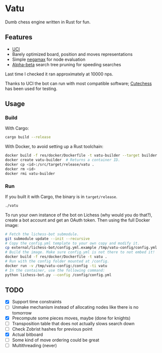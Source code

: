 Vatu
====

Dumb chess engine written in Rust for fun.



Features
--------

- [UCI][cpw-uci]
- Barely optimized board, position and moves representations
- Simple [negamax][cpw-negamax] for node evaluation
- [Alpha-beta][cpw-ab] search tree pruning for speeding searches

[cpw-uci]: https://www.chessprogramming.org/UCI
[cpw-negamax]: https://www.chessprogramming.org/Negamax
[cpw-ab]: https://www.chessprogramming.org/Alpha-Beta

Last time I checked it ran approximately at 10000 nps.

Thanks to UCI the bot can run with most compatible software; [Cutechess][cc] has
been used for testing.

[cc]: https://github.com/cutechess/cutechess



Usage
-----

### Build

With Cargo:

```bash
cargo build --release
```

With Docker, to avoid setting up a Rust toolchain:

```bash
docker build -f res/docker/Dockerfile -t vatu-builder --target builder .
docker create vatu-builder  # Returns a container ID.
docker cp <id>:/src/target/release/vatu .
docker rm <id>
docker rmi vatu-builder
```

### Run

If you built it with Cargo, the binary is in `target/release`.

```bash
./vatu
```

To run your own instance of the bot on Lichess (why would you do that?), create
a bot account and get an OAuth token. Then using the full Docker image:

```bash
# Fetch the lichess-bot submodule.
git submodule update --init --recursive
# Copy the config.yml template to your own copy and modify it.
cp external/lichess-bot/config.yml.example /tmp/vatu-config/config.yml
# Build the image. Make sure config.yml is not there to not embed it!
docker build -f res/docker/Dockerfile -t vatu .
# Run with the config folder mounted at /config.
docker run -v /tmp/vatu-config:/config -ti vatu
# In the container, use the following command:
python lichess-bot.py --config /config/config.yml
```



TODO
----

- [X] Support time constraints
- [ ] Unmake mechanism instead of allocating nodes like there is no tomorrow
- [X] Precompute some pieces moves, maybe (done for knights)
- [ ] Transposition table that does not actually slows search down
- [ ] Check Zobrist hashes for previous point
- [X] Actual bitboard
- [ ] Some kind of move ordering could be great
- [ ] Multithreading (never)

